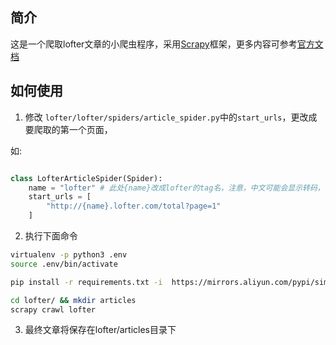 ## 简介

这是一个爬取lofter文章的小爬虫程序，采用[Scrapy](https://scrapy.org/)框架，更多内容可参考[官方文档](https://docs.scrapy.org/en/latest/)


## 如何使用

1. 修改 `lofter/lofter/spiders/article_spider.py`中的`start_urls`，更改成要爬取的第一个页面，

如:

```python

class LofterArticleSpider(Spider):
    name = "lofter" # 此处{name}改成lofter的tag名，注意，中文可能会显示转码，不必担心
    start_urls = [
        "http://{name}.lofter.com/total?page=1" 
    ]

```


2. 执行下面命令

```bash
virtualenv -p python3 .env
source .env/bin/activate

pip install -r requirements.txt -i  https://mirrors.aliyun.com/pypi/simple/

cd lofter/ && mkdir articles
scrapy crawl lofter

```

3. 最终文章将保存在lofter/articles目录下



